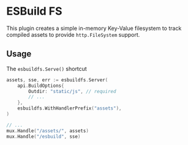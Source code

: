 ESBuild FS
===

This plugin creates a simple in-memory Key-Value filesystem to track compiled assets to provide `http.FileSystem` support.

## Usage

The `esbuildfs.Serve()` shortcut

```go
assets, sse, err := esbuildfs.Server(
    api.BuildOptions{
        Outdir: "static/js", // required
        // ...
    },
    esbuildfs.WithHandlerPrefix("assets"),
)

// ...
mux.Handle("/assets/", assets)
mux.Handle("/esbuild", sse)
```
